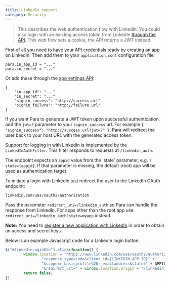 ```yaml
---
title: LinkedIn support
category: Security
---
```


> This describes the web authentication flow with LinkedIn. You could also login with an existing access token from
> LinkedIn [through the API](#034-api-jwt-signin). This web flow sets a cookie, the API returns a JWT instead.

First of all you need to have your API credentials ready by creating an app on LinkedIn.
Then add them to your `application.conf` configuration file:
```
para.in_app_id = "..."
para.in_secret = "..."
```
Or add these through the [app settings API](#050-api-settings-put):
```
{
	"in_app_id": "..."
	"in_secret": "..."
	"signin_success": "http://success.url"
	"signin_failure": "http://failure.url"
}
```
If you want Para to generate a JWT token upon successful authentication, add the `jwt=?` parameter to your
`signin_success` url. For example `{ "signin_success": "http://success.url?jwt=?" }`.
Para will redirect the user back to your host URL with the generated access token.

Support for logging in with LinkedIn is implemented by the `LinkedInAuthFilter`. This filter responds to requests at
`/linkedin_auth`.

The endpoint expects an `appid` value from the 'state' parameter, e.g. `?state={appid}`. If that parameter is missing,
the default (root) app will be used as authentication target.

To initiate a login with LinkedIn just redirect the user to the LinkedIn OAuth endpoint:
```
linkedin.com/uas/oauth2/authorization
```
Pass the parameter `redirect_uri=/linkedin_auth` so Para can handle the response from LinkedIn.
For apps other than the root app use `redirect_uri=/linkedin_auth?state=myapp` instead.

**Note:** You need to [register a new application with LinkedIn](https://www.linkedin.com/developer/apps)
in order to obtain an access and secret keys.

Below is an example Javascript code for a LinkedIn login button:

```js
$("#linkedinLoginBtn").click(function() {
		window.location = "https://www.linkedin.com/uas/oauth2/authorization?" +
				"response_type=code&client_id={LINKEDIN_APP_ID}" +
				"&scope=r_basicprofile%20r_emailaddress&state=" + APPID +
				"&redirect_uri=" + window.location.origin + "/linkedin_auth";
		return false;
});
```